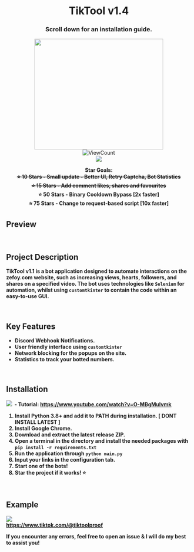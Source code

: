 
<h1 align="center">TikTool v1.4</h1>
<h3 align="center">Scroll down for an installation guide.</h3>
<p align="center">
  <img src="https://github.com/user-attachments/assets/0212ce46-1e7b-41fa-a7b1-9a9cd4b46101" width="350" height="300"><br>
  <img alt="ViewCount" src="https://views.whatilearened.today/views/github/AdamBankz/tiktool.svg" align="center"><br>
  <a href="https://discord.gg/AeEX9gY4"><img src="https://dcbadge.limes.pink/api/server/https://discord.gg/GPb2YzgxZj"></a>
</p>
<p align="center">
  <b>Star Goals:<br><s>⭐ 10 Stars - Small update - Better UI, Retry Captcha, Bot Statistics</s><br><s>⭐ 15 Stars - Add comment likes, shares and favourites</s><br>⭐ 50 Stars - Binary Cooldown Bypass [2x faster]<br>⭐ 75 Stars - Change to request-based script [10x faster]</>
    <br>
</p>

## Preview




<br>

## Project Description

TikTool v1.1 is a bot application designed to automate interactions on the zefoy.com website, such as increasing views, hearts, followers, and shares on a specified video. The bot uses technologies like `Selenium` for automation, whilst using `customtkinter` to contain the code within an easy-to-use GUI.

<br>

## Key Features

*   Discord Webhook Notifications.
*   User friendly interface using `customtkinter`
*   Network blocking for the popups on the site.
*   Statistics to track your botted numbers.

<br>

## Installation

<img src="https://img.shields.io/badge/YouTube-%23FF0000.svg?logo=YouTube&logoColor=white">&nbsp; - Tutorial: https://www.youtube.com/watch?v=O-MBgMulvmk

1. Install Python 3.8+ and add it to PATH during installation.   [ DONT INSTALL LATEST ]
2. Install Google Chrome.
3. Download and extract the latest release ZIP.
4. Open a terminal in the directory and install the needed packages with `pip install -r requirements.txt`
5. Run the application through `python main.py`
6. Input your links in the configuration tab.
7. Start one of the bots!
8. Star the project if it works! ⭐️

<br>
      
## Example<br>

<img src="https://github.com/user-attachments/assets/c6f0ae61-bc2e-4403-b068-bd7ca194c7b3"><br>
https://www.tiktok.com/@tiktoolproof<br>


If you encounter any errors, feel free to open an issue & I will do my best to assist you!
